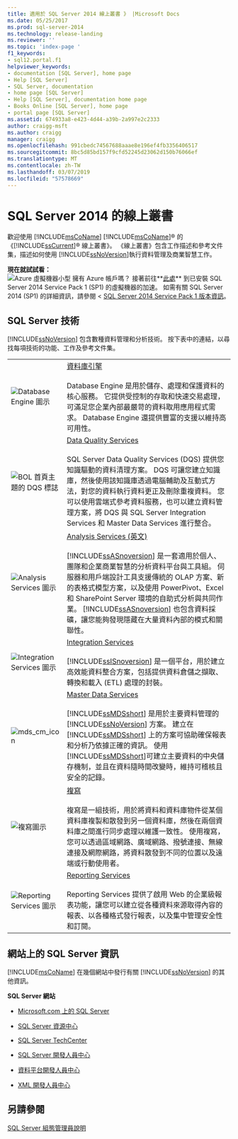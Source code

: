 ```yaml
---
title: 適用於 SQL Server 2014 線上叢書 》 |Microsoft Docs
ms.date: 05/25/2017
ms.prod: sql-server-2014
ms.technology: release-landing
ms.reviewer: ''
ms.topic: 'index-page '
f1_keywords:
- sql12.portal.f1
helpviewer_keywords:
- documentation [SQL Server], home page
- Help [SQL Server]
- SQL Server, documentation
- home page [SQL Server]
- Help [SQL Server], documentation home page
- Books Online [SQL Server], home page
- portal page [SQL Server]
ms.assetid: 674933a8-e423-4d44-a39b-2a997e2c2333
author: craigg-msft
ms.author: craigg
manager: craigg
ms.openlocfilehash: 991cbedc74567688aaae8e196ef4fb3356406517
ms.sourcegitcommit: 8bc5d85bd157f9cfd52245d23062d150b76066ef
ms.translationtype: MT
ms.contentlocale: zh-TW
ms.lasthandoff: 03/07/2019
ms.locfileid: "57578669"
---
```

# <a name="books-online-for-sql-server-2014"></a>SQL Server 2014 的線上叢書

  歡迎使用 [!INCLUDE[msCoName](../includes/msconame-md.md)] [!INCLUDE[msCoName](../includes/msconame-md.md)]® 的《[!INCLUDE[ssCurrent](../includes/sscurrent-md.md)]® 線上叢書》。 《線上叢書》包含工作描述和參考文件集，描述如何使用 [!INCLUDE[ssNoVersion](../includes/ssnoversion-md.md)]執行資料管理及商業智慧工作。  
  
 **現在就試試看：**  
 ![Azure 虛擬機器小型](../sql-server/media/what-s-new-in-sql-server-2016/azure-virtual-machine-small.png) 擁有 Azure 帳戶嗎？  接著前往**[此處](https://ms.portal.azure.com/?flight=1#create/Microsoft.SQLServer2016RTMEnterpriseWindowsServer2012R2)** 到已安裝 SQL Server 2014 Service Pack 1 (SP1) 的虛擬機器的加速。 如需有關 SQL Server 2014 (SP1) 的詳細資訊，請參閱 < [SQL Server 2014 Service Pack 1 版本資訊](https://support.microsoft.com/en-us/kb/3058865)。 
  
## <a name="sql-server-technologies"></a>SQL Server 技術  

 [!INCLUDE[ssNoVersion](../includes/ssnoversion-md.md)] 包含數種資料管理和分析技術。 按下表中的連結，以尋找每項技術的功能、工作及參考文件集。  
  
|||  
|-|-|  
|![Database Engine 圖示](media/database-engine.gif "Database Engine 圖示")|[資料庫引擎](../database-engine/sql-server-database-engine-overview.md)<br /><br /> Database Engine 是用於儲存、處理和保護資料的核心服務。 它提供受控制的存取和快速交易處理，可滿足您企業內部最嚴苛的資料取用應用程式需求。 Database Engine 還提供豐富的支援以維持高可用性。|  
|![BOL 首頁主題的 DQS 標誌](media/dqs-logo.jpg "BOL 首頁主題的 DQS 標誌")|[Data Quality Services](../data-quality-services/data-quality-services.md)<br /><br /> SQL Server Data Quality Services (DQS) 提供您知識驅動的資料清理方案。 DQS 可讓您建立知識庫，然後使用該知識庫透過電腦輔助及互動式方法，對您的資料執行資料更正及刪除重複資料。 您可以使用雲端式參考資料服務，也可以建立資料管理方案，將 DQS 與 SQL Server Integration Services 和 Master Data Services 進行整合。|  
|![Analysis Services 圖示](media/analysisserver.gif "Analysis Services 圖示")|[Analysis Services (英文)](../analysis-services/analysis-services.md)<br /><br /> [!INCLUDE[ssASnoversion](../includes/ssasnoversion-md.md)] 是一套適用於個人、團隊和企業商業智慧的分析資料平台與工具組。 伺服器和用戶端設計工具支援傳統的 OLAP 方案、新的表格式模型方案，以及使用 PowerPivot、Excel 和 SharePoint Server 環境的自助式分析與共同作業。 [!INCLUDE[ssASnoversion](../includes/ssasnoversion-md.md)] 也包含資料採礦，讓您能夠發現隱藏在大量資料內部的模式和關聯性。|  
|![Integration Services 圖示](media/dts.gif "Integration Services 圖示")|[Integration Services](../integration-services/sql-server-integration-services.md)<br /><br /> [!INCLUDE[ssISnoversion](../includes/ssisnoversion-md.md)] 是一個平台，用於建立高效能資料整合方案，包括提供資料倉儲之擷取、轉換和載入 (ETL) 處理的封裝。|  
|![mds_cm_icon](media/mds-cm-icon.gif "mds_cm_icon")|[Master Data Services](../master-data-services/master-data-services.md)<br /><br /> [!INCLUDE[ssMDSshort](../includes/ssmdsshort-md.md)] 是用於主要資料管理的 [!INCLUDE[ssNoVersion](../includes/ssnoversion-md.md)] 方案。 建立在 [!INCLUDE[ssMDSshort](../includes/ssmdsshort-md.md)] 上的方案可協助確保報表和分析乃依據正確的資訊。 使用 [!INCLUDE[ssMDSshort](../includes/ssmdsshort-md.md)]可建立主要資料的中央儲存機制，並且在資料隨時間改變時，維持可稽核且安全的記錄。|  
|![複寫圖示](media/replication.gif "複寫圖示")|[複寫](../relational-databases/replication/sql-server-replication.md)<br /><br /> 複寫是一組技術，用於將資料和資料庫物件從某個資料庫複製和散發到另一個資料庫，然後在兩個資料庫之間進行同步處理以維護一致性。 使用複寫，您可以透過區域網路、廣域網路、撥號連接、無線連接及網際網路，將資料散發到不同的位置以及遠端或行動使用者。|  
|![Reporting Services 圖示](media/reportingservices.gif "Reporting Services 圖示")|[Reporting Services](../reporting-services/create-deploy-and-manage-mobile-and-paginated-reports.md)<br /><br /> Reporting Services 提供了啟用 Web 的企業級報表功能，讓您可以建立從各種資料來源取得內容的報表、以各種格式發行報表，以及集中管理安全性和訂閱。|  
  
## <a name="sql-server-information-on-the-web"></a>網站上的 SQL Server 資訊  

 [!INCLUDE[msCoName](../includes/msconame-md.md)] 在幾個網站中發行有關 [!INCLUDE[ssNoVersion](../includes/ssnoversion-md.md)] 的其他資訊。  
  
 **SQL Server 網站**  
  
-   [Microsoft.com 上的 SQL Server](https://go.microsoft.com/fwlink/?linkid=8504)  
  
-   [SQL Server 資源中心](https://go.microsoft.com/fwlink/?linkid=218841)  
  
-   [SQL Server TechCenter](https://go.microsoft.com/fwlink/?linkid=28107)  
  
-   [SQL Server 開發人員中心](https://go.microsoft.com/fwlink/?LinkId=42457)  
  
-   [資料平台開發人員中心](https://go.microsoft.com/fwlink/?LinkId=17386)  
  
-   [XML 開發人員中心](https://go.microsoft.com/fwlink/?LinkId=42458)  
  
## <a name="see-also"></a>另請參閱  

 [SQL Server 組態管理員說明](../tools/configuration-manager/sql-server-configuration-manager-help.md)  
  
  

